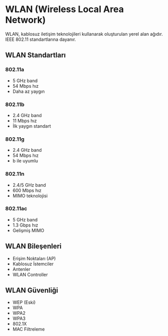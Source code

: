 # WLAN (Wireless Local Area Network)

WLAN, kablosuz iletişim teknolojileri kullanarak oluşturulan yerel alan ağıdır. IEEE 802.11 standartlarına dayanır.

## WLAN Standartları
### 802.11a
- 5 GHz band
- 54 Mbps hız
- Daha az yaygın

### 802.11b
- 2.4 GHz band
- 11 Mbps hız
- İlk yaygın standart

### 802.11g
- 2.4 GHz band
- 54 Mbps hız
- b ile uyumlu

### 802.11n
- 2.4/5 GHz band
- 600 Mbps hız
- MIMO teknolojisi

### 802.11ac
- 5 GHz band
- 1.3 Gbps hız
- Gelişmiş MIMO

## WLAN Bileşenleri
- Erişim Noktaları (AP)
- Kablosuz İstemciler
- Antenler
- WLAN Controller

## WLAN Güvenliği
- WEP (Eski)
- WPA
- WPA2
- WPA3
- 802.1X
- MAC Filtreleme 